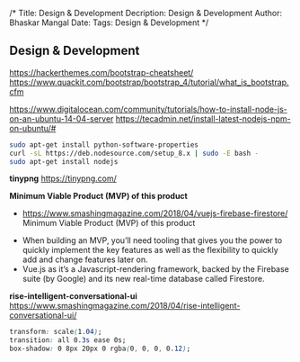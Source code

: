 /*
Title: Design & Development
Decription: Design & Development
Author: Bhaskar Mangal
Date: 
Tags: Design & Development
*/

## Design & Development

https://hackerthemes.com/bootstrap-cheatsheet/
https://www.quackit.com/bootstrap/bootstrap_4/tutorial/what_is_bootstrap.cfm

https://www.digitalocean.com/community/tutorials/how-to-install-node-js-on-an-ubuntu-14-04-server
https://tecadmin.net/install-latest-nodejs-npm-on-ubuntu/#

```bash
sudo apt-get install python-software-properties
curl -sL https://deb.nodesource.com/setup_8.x | sudo -E bash -
sudo apt-get install nodejs
```

**tinypng**
https://tinypng.com/

**Minimum Viable Product (MVP) of this product**
- https://www.smashingmagazine.com/2018/04/vuejs-firebase-firestore/
Minimum Viable Product (MVP) of this product

* When building an MVP, you’ll need tooling that gives you the power to quickly implement the key features as well as the flexibility to quickly add and change features later on.
*  Vue.js as it’s a Javascript-rendering framework, backed by the Firebase suite (by Google) and its new real-time database called Firestore.


**rise-intelligent-conversational-ui**
https://www.smashingmagazine.com/2018/04/rise-intelligent-conversational-ui/


```css
transform: scale(1.04);
transition: all 0.3s ease 0s;
box-shadow: 0 8px 20px 0 rgba(0, 0, 0, 0.12);
```